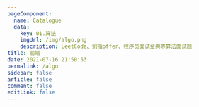 ```yaml
---
pageComponent: 
  name: Catalogue
  data: 
    key: 01.算法
    imgUrl: /img/algo.png
    description: LeetCode、剑指offer、程序员面试金典等算法面试题
title: 前端
date: 2021-07-16 21:50:53
permalink: /algo
sidebar: false
article: false
comment: false
editLink: false
---
```


